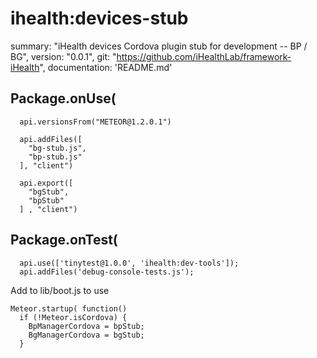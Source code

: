 # ihealth:devices-stub
  summary: "iHealth devices Cordova plugin stub for development -- BP / BG",
  version: "0.0.1",
  git: "https://github.com/iHealthLab/framework-iHealth",
  documentation: 'README.md'

## Package.onUse(
```
  api.versionsFrom("METEOR@1.2.0.1")

  api.addFiles([
    "bg-stub.js",
    "bp-stub.js"
  ], "client")

  api.export([
    "bgStub",
    "bpStub"
  ] , "client")
```

## Package.onTest(
```
  api.use(['tinytest@1.0.0', 'ihealth:dev-tools']);
  api.addFiles('debug-console-tests.js');
```

Add to lib/boot.js to use
```
Meteor.startup( function()
  if (!Meteor.isCordova) {
    BpManagerCordova = bpStub;
    BgManagerCordova = bgStub;
  }
```
